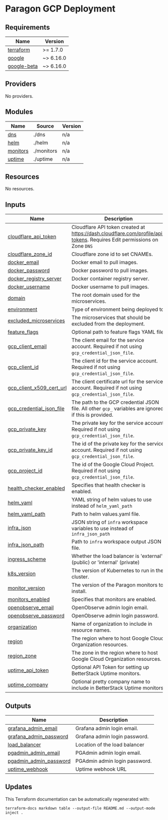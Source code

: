 # Paragon GCP Deployment

<!-- BEGIN_TF_DOCS -->
## Requirements

| Name | Version |
|------|---------|
| <a name="requirement_terraform"></a> [terraform](#requirement\_terraform) | >= 1.7.0 |
| <a name="requirement_google"></a> [google](#requirement\_google) | ~> 6.16.0 |
| <a name="requirement_google-beta"></a> [google-beta](#requirement\_google-beta) | ~> 6.16.0 |

## Providers

No providers.

## Modules

| Name | Source | Version |
|------|--------|---------|
| <a name="module_dns"></a> [dns](#module\_dns) | ./dns | n/a |
| <a name="module_helm"></a> [helm](#module\_helm) | ./helm | n/a |
| <a name="module_monitors"></a> [monitors](#module\_monitors) | ./monitors | n/a |
| <a name="module_uptime"></a> [uptime](#module\_uptime) | ./uptime | n/a |

## Resources

No resources.

## Inputs

| Name | Description | Type | Default | Required |
|------|-------------|------|---------|:--------:|
| <a name="input_cloudflare_api_token"></a> [cloudflare\_api\_token](#input\_cloudflare\_api\_token) | Cloudflare API token created at https://dash.cloudflare.com/profile/api-tokens. Requires Edit permissions on Zone `DNS` | `string` | `null` | no |
| <a name="input_cloudflare_zone_id"></a> [cloudflare\_zone\_id](#input\_cloudflare\_zone\_id) | Cloudflare zone id to set CNAMEs. | `string` | `null` | no |
| <a name="input_docker_email"></a> [docker\_email](#input\_docker\_email) | Docker email to pull images. | `string` | n/a | yes |
| <a name="input_docker_password"></a> [docker\_password](#input\_docker\_password) | Docker password to pull images. | `string` | n/a | yes |
| <a name="input_docker_registry_server"></a> [docker\_registry\_server](#input\_docker\_registry\_server) | Docker container registry server. | `string` | `"docker.io"` | no |
| <a name="input_docker_username"></a> [docker\_username](#input\_docker\_username) | Docker username to pull images. | `string` | n/a | yes |
| <a name="input_domain"></a> [domain](#input\_domain) | The root domain used for the microservices. | `string` | n/a | yes |
| <a name="input_environment"></a> [environment](#input\_environment) | Type of environment being deployed to. | `string` | `"enterprise"` | no |
| <a name="input_excluded_microservices"></a> [excluded\_microservices](#input\_excluded\_microservices) | The microservices that should be excluded from the deployment. | `list(string)` | `[]` | no |
| <a name="input_feature_flags"></a> [feature\_flags](#input\_feature\_flags) | Optional path to feature flags YAML file. | `string` | `null` | no |
| <a name="input_gcp_client_email"></a> [gcp\_client\_email](#input\_gcp\_client\_email) | The client email for the service account. Required if not using `gcp_credential_json_file`. | `string` | `null` | no |
| <a name="input_gcp_client_id"></a> [gcp\_client\_id](#input\_gcp\_client\_id) | The client id for the service account. Required if not using `gcp_credential_json_file`. | `string` | `null` | no |
| <a name="input_gcp_client_x509_cert_url"></a> [gcp\_client\_x509\_cert\_url](#input\_gcp\_client\_x509\_cert\_url) | The client certificate url for the service account. Required if not using `gcp_credential_json_file`. | `string` | `null` | no |
| <a name="input_gcp_credential_json_file"></a> [gcp\_credential\_json\_file](#input\_gcp\_credential\_json\_file) | The path to the GCP credential JSON file. All other `gcp_` variables are ignored if this is provided. | `string` | `null` | no |
| <a name="input_gcp_private_key"></a> [gcp\_private\_key](#input\_gcp\_private\_key) | The private key for the service account. Required if not using `gcp_credential_json_file`. | `string` | `null` | no |
| <a name="input_gcp_private_key_id"></a> [gcp\_private\_key\_id](#input\_gcp\_private\_key\_id) | The id of the private key for the service account. Required if not using `gcp_credential_json_file`. | `string` | `null` | no |
| <a name="input_gcp_project_id"></a> [gcp\_project\_id](#input\_gcp\_project\_id) | The id of the Google Cloud Project. Required if not using `gcp_credential_json_file`. | `string` | `null` | no |
| <a name="input_health_checker_enabled"></a> [health\_checker\_enabled](#input\_health\_checker\_enabled) | Specifies that health checker is enabled. | `bool` | `false` | no |
| <a name="input_helm_yaml"></a> [helm\_yaml](#input\_helm\_yaml) | YAML string of helm values to use instead of `helm_yaml_path` | `string` | `null` | no |
| <a name="input_helm_yaml_path"></a> [helm\_yaml\_path](#input\_helm\_yaml\_path) | Path to helm values.yaml file. | `string` | `".secure/values.yaml"` | no |
| <a name="input_infra_json"></a> [infra\_json](#input\_infra\_json) | JSON string of `infra` workspace variables to use instead of `infra_json_path` | `string` | `null` | no |
| <a name="input_infra_json_path"></a> [infra\_json\_path](#input\_infra\_json\_path) | Path to `infra` workspace output JSON file. | `string` | `".secure/infra-output.json"` | no |
| <a name="input_ingress_scheme"></a> [ingress\_scheme](#input\_ingress\_scheme) | Whether the load balancer is 'external' (public) or 'internal' (private) | `string` | `"external"` | no |
| <a name="input_k8s_version"></a> [k8s\_version](#input\_k8s\_version) | The version of Kubernetes to run in the cluster. | `string` | `"1.31"` | no |
| <a name="input_monitor_version"></a> [monitor\_version](#input\_monitor\_version) | The version of the Paragon monitors to install. | `string` | `null` | no |
| <a name="input_monitors_enabled"></a> [monitors\_enabled](#input\_monitors\_enabled) | Specifies that monitors are enabled. | `bool` | `false` | no |
| <a name="input_openobserve_email"></a> [openobserve\_email](#input\_openobserve\_email) | OpenObserve admin login email. | `string` | `null` | no |
| <a name="input_openobserve_password"></a> [openobserve\_password](#input\_openobserve\_password) | OpenObserve admin login password. | `string` | `null` | no |
| <a name="input_organization"></a> [organization](#input\_organization) | Name of organization to include in resource names. | `string` | n/a | yes |
| <a name="input_region"></a> [region](#input\_region) | The region where to host Google Cloud Organization resources. | `string` | n/a | yes |
| <a name="input_region_zone"></a> [region\_zone](#input\_region\_zone) | The zone in the region where to host Google Cloud Organization resources. | `string` | n/a | yes |
| <a name="input_uptime_api_token"></a> [uptime\_api\_token](#input\_uptime\_api\_token) | Optional API Token for setting up BetterStack Uptime monitors. | `string` | `null` | no |
| <a name="input_uptime_company"></a> [uptime\_company](#input\_uptime\_company) | Optional pretty company name to include in BetterStack Uptime monitors. | `string` | `null` | no |

## Outputs

| Name | Description |
|------|-------------|
| <a name="output_grafana_admin_email"></a> [grafana\_admin\_email](#output\_grafana\_admin\_email) | Grafana admin login email. |
| <a name="output_grafana_admin_password"></a> [grafana\_admin\_password](#output\_grafana\_admin\_password) | Grafana admin login password. |
| <a name="output_load_balancer"></a> [load\_balancer](#output\_load\_balancer) | Location of the load balancer |
| <a name="output_pgadmin_admin_email"></a> [pgadmin\_admin\_email](#output\_pgadmin\_admin\_email) | PGAdmin admin login email. |
| <a name="output_pgadmin_admin_password"></a> [pgadmin\_admin\_password](#output\_pgadmin\_admin\_password) | PGAdmin admin login password. |
| <a name="output_uptime_webhook"></a> [uptime\_webhook](#output\_uptime\_webhook) | Uptime webhook URL |
<!-- END_TF_DOCS -->

## Updates

This Terraform documentation can be automatically regenerated with:

```
terraform-docs markdown table --output-file README.md --output-mode inject .
```
